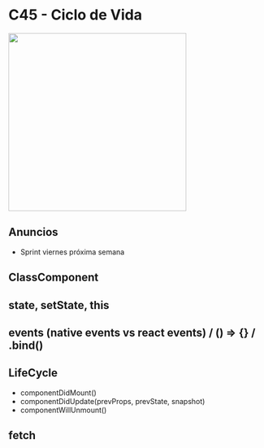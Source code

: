 # C45 - Ciclo de Vida

<img src="https://media4.giphy.com/media/eNAsjO55tPbgaor7ma/giphy.gif?cid=6c09b952uoi6huly8sad0d4vwtnipn67ujnrs99rdr6oyxls&rid=giphy.gif&ct=s" width="350" />

## Anuncios

- Sprint viernes próxima semana

## ClassComponent

## state, setState, this

## events (native events vs react events) / () => {} / .bind()

## LifeCycle

- componentDidMount()
- componentDidUpdate(prevProps, prevState, snapshot)
- componentWillUnmount()

## fetch